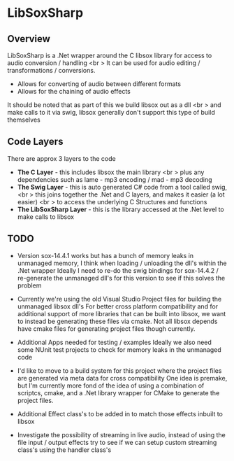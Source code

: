 # LibSoxSharp

## Overview

LibSoxSharp is a .Net wrapper around the C libsox library for access to audio conversion / handling <br \>
It can be used for audio editing / transformations / conversions.

* Allows for converting of audio between different formats
* Allows for the chaining of audio effects

It should be noted that as part of this we build libsox out as a dll <br \>
and make calls to it via swig, libsox generally don't support this type of build themselves

## Code Layers

There are approx 3 layers to the code

* **The C Layer** - this includes libsox the main library <br \>
  plus any dependencies such as lame - mp3 encoding / mad - mp3 decoding
* **The Swig Layer** - this is auto generated C# code from a tool called swig, <br \>
  this joins together the .Net and C layers, and makes it easier (a lot easier) <br \>
  to access the underlying C Structures and functions
* **The LibSoxSharp Layer** - this is the library accessed at the .Net level to make calls to libsox

## TODO

 * Version sox-14.4.1 works but has a bunch of memory leaks in unmanaged memory, I think when loading / unloading the dll's within the .Net wrapper
   Ideally I need to re-do the swig bindings for sox-14.4.2 / re-generate the unmanaged dll's for this version to see if this solves the problem
 
 * Currently we're using the old Visual Studio Project files for building the unmanaged libsox dll's
   For better cross platform compatibility and for additional support of more libraries that can be built into libsox, we want to instead be generating
   these files via cmake. Not all libsox depends have cmake files for generating project files though currently.
 
 * Additional Apps needed for testing / examples
   Ideally we also need some NUnit test projects to check for memory leaks in the unmanaged code
 
 * I'd like to move to a build system for this project where the project files are generated via meta data for cross compatibility
   One idea is premake, but I'm currently more fond of the idea of using a combination of scriptcs, cmake, and a .Net library wrapper for CMake to generate
   the project files.

 * Additional Effect class's to be added in to match those effects inbuilt to libsox

 * Investigate the possibility of streaming in live audio, instead of using the file input / output effects
   try to see if we can setup custom streaming class's using the handler class's
